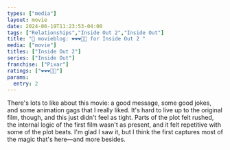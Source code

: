 ```yaml
---
types: ["media"]
layout: movie
date: 2024-06-19T11:23:53-04:00
tags: ["Relationships","Inside Out 2","Inside Out"]
title: "🍿 movieblog: ❤️❤️❤️🖤🖤 for Inside Out 2 "
media: ["movie"]
titles: ["Inside Out 2"]
series: ["Inside Out"]
franchise: ["Pixar"]
ratings: ["❤️❤️❤️🖤🖤"]
params:
  entry: 2
---
```

There's lots to like about this movie: a good message, some good jokes, and some animation gags that I really liked. It's hard to live up to the original film, though, and this just didn't feel as tight. Parts of the plot felt rushed, the internal logic of the first film wasn't as present, and it felt repetitive with some of the plot beats. I'm glad I saw it, but I think the first captures most of the magic that's here—and more besides.
